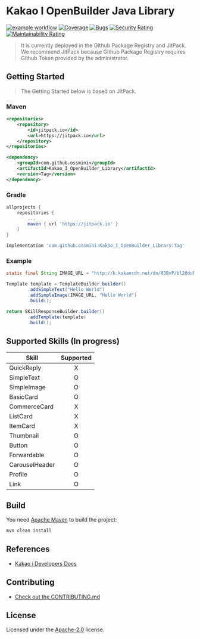 # Kakao I OpenBuilder Java Library
[![example workflow](https://github.com/Sejong-OSS/Kakao_I_OpenBuilder_Library/actions/workflows/build.yml/badge.svg)](https://github.com/Sejong-OSS/Kakao_I_OpenBuilder_Library/actions/workflows/build.yml) [![Coverage](https://sonarcloud.io/api/project_badges/measure?project=Sejong-OSS_Kakao_I_OpenBuilder_Library&metric=coverage)](https://sonarcloud.io/summary/new_code?id=Sejong-OSS_Kakao_I_OpenBuilder_Library) [![Bugs](https://sonarcloud.io/api/project_badges/measure?project=Sejong-OSS_Kakao_I_OpenBuilder_Library&metric=bugs)](https://sonarcloud.io/summary/new_code?id=Sejong-OSS_Kakao_I_OpenBuilder_Library) [![Security Rating](https://sonarcloud.io/api/project_badges/measure?project=Sejong-OSS_Kakao_I_OpenBuilder_Library&metric=security_rating)](https://sonarcloud.io/summary/new_code?id=Sejong-OSS_Kakao_I_OpenBuilder_Library) [![Maintainability Rating](https://sonarcloud.io/api/project_badges/measure?project=Sejong-OSS_Kakao_I_OpenBuilder_Library&metric=sqale_rating)](https://sonarcloud.io/summary/new_code?id=Sejong-OSS_Kakao_I_OpenBuilder_Library)
> It is currently deployed in the Github Package Registry and JitPack.  
> We recommend JitPack because Github Package Registry requires Github Token provided by the administrator.

## Getting Started
> The Getting Started below is based on JitPack.

### Maven
```xml
<repositories>
    <repository>
        <id>jitpack.io</id>
        <url>https://jitpack.io</url>
    </repository>
</repositories>
```
```xml
<dependency>
    <groupId>com.github.ossmini</groupId>
    <artifactId>Kakao_I_OpenBuilder_Library</artifactId>
    <version>Tag</version>
</dependency>
```
### Gradle
```gradle
allprojects {
    repositories {
        ...
        maven { url 'https://jitpack.io' }
    }
}
```
```gradle
implementation 'com.github.ossmini:Kakao_I_OpenBuilder_Library:Tag'
```

### Example

```java
static final String IMAGE_URL = "http://k.kakaocdn.net/dn/83BvP/bl20duRC1Q1/lj3JUcmrzC53YIjNDkqbWK/i_6piz1p.jpg";

Template template = TemplateBuilder.builder()
        .addSimpleText("Hello World")
        .addSimpleImage(IMAGE_URL, "Hello World")
        .build();

return SKillResponseBuilder.builder()
        .addTemplate(template)
        .build();
```

## Supported Skills (In progress)
| Skill | Supported |
| -- | :--: |
| QuickReply | X |
| SimpleText | O |
| SimpleImage | O |
| BasicCard | O |
| CommerceCard | X |
| ListCard | X |
| ItemCard | X |
| Thumbnail | O |
| Button | O |
| Forwardable | O |
| CarouselHeader | O |
| Profile | O |
| Link | O |

## Build
You need [Apache Maven](http://maven.apache.org/) to build the project:

```bash
mvn clean install
```

## References
- [Kakao i Developers Docs](https://i.kakao.com/docs/getting-started-overview)

## Contributing
- [Check out the CONTRIBUTING.md](https://github.com/ossmini/Kakao_I_OpenBuilder_Library/blob/develop/CONTRIBUTING.md)

## License
Licensed under the [Apache-2.0](https://github.com/ossmini/Kakao_I_OpenBuilder_Library/blob/main/LICENSE) license.
